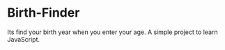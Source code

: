# Birth-Finder
Its find your birth year when you enter your age. A simple project to learn JavaScript.
